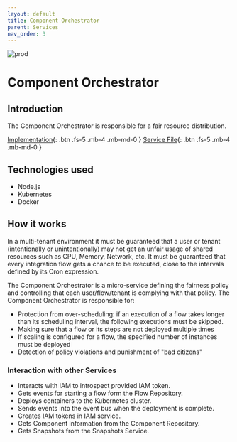 ```yaml
---
layout: default
title: Component Orchestrator
parent: Services
nav_order: 3
---
```


<!-- Description Guidelines

Please note:
Use the full links to reference other files or images! Relative links will not work under our theme settings settings.
-->

<!-- please choose the appropriate batch and delete/comment the others  -->
![prod](https://img.shields.io/badge/Status-Production-brightgreen.svg)


# Component Orchestrator

## Introduction
<!-- 2 sentences: what does it do and how -->

The Component Orchestrator is responsible for a fair resource distribution.

<!--[API Reference](){: .btn .fs-5 .mb-4 .mb-md-0 }-->
[Implementation](https://github.com/openintegrationhub/openintegrationhub/tree/master/services/component-orchestrator){: .btn .fs-5 .mb-4 .mb-md-0 }
[Service File](https://github.com/openintegrationhub/openintegrationhub/tree/master/lib/component-orchestrator){: .btn .fs-5 .mb-4 .mb-md-0 }

## Technologies used
- Node.js
- Kubernetes
- Docker

## How it works
<!-- describe core functionalities and underlying concepts in more detail -->

In a multi-tenant environment it must be guaranteed that a user or tenant
(intentionally or unintentionally) may not get an unfair usage of shared
resources such as CPU, Memory, Network, etc. It must be guaranteed that
every integration flow gets a chance to be executed, close to the intervals
defined by its Cron expression.

The Component Orchestrator is a micro-service defining the fairness policy
and controlling that each user/flow/tenant is complying with that policy.
The Component Orchestrator is responsible for:

* Protection from over-scheduling: if an execution of a flow takes longer than its scheduling interval, the following executions must be skipped.
* Making sure that a flow or its steps are not deployed multiple times
* If scaling is configured for a flow, the specified number of instances must be deployed
* Detection of policy violations and punishment of "bad citizens"

### Interaction with other Services
- Interacts with IAM to introspect provided IAM token.
- Gets events for starting a flow form the Flow Repository.
- Deploys containers to the Kubernetes cluster.
- Sends events into the event bus when the deployment is complete.
- Creates IAM tokens in IAM service.
- Gets Component information from the Component Repository.
- Gets Snapshots from the Snapshots Service.
